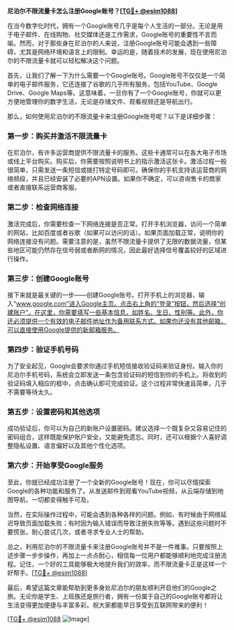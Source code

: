 **尼泊尔不限流量卡怎么注册Google账号？[[TG💪+ @esim1088](https://t.me/s/esim1088)]**

在当今数字化时代，拥有一个Google账号几乎是每个人生活的一部分。无论是用于电子邮件、在线购物、社交媒体还是工作需求，Google账号的重要性不言而喻。然而，对于那些身在尼泊尔的人来说，注册Google账号可能会遇到一些障碍，尤其是网络环境和语言上的限制。幸运的是，随着技术的发展，现在使用尼泊尔的不限流量卡就可以轻松解决这个问题。

首先，让我们了解一下为什么需要一个Google账号。Google账号不仅仅是一个简单的电子邮件服务，它还连接了谷歌的几乎所有服务，包括YouTube、Google Drive、Google Maps等。这意味着，一旦你有了一个Google账号，你就可以更方便地管理你的数字生活，无论是存储文件、观看视频还是导航出行。

那么，如何使用尼泊尔的不限流量卡来注册Google账号呢？以下是详细步骤：

### 第一步：购买并激活不限流量卡

在尼泊尔，有许多运营商提供不限流量卡的服务。这些卡通常可以在各大电子市场或线上平台购买。购买后，你需要按照说明书上的指示激活这张卡。激活过程一般很简单，只需发送一条短信或拨打特定号码即可。确保你的手机支持该运营商的网络频段，并且已经安装了必要的APN设置。如果你不确定，可以咨询售卡的商家或者直接联系运营商客服。

### 第二步：检查网络连接

激活完成后，你需要检查一下网络连接是否正常。打开手机浏览器，访问一个简单的网站，比如百度或者谷歌（如果可以访问的话）。如果页面加载正常，说明你的网络连接没有问题。需要注意的是，虽然不限流量卡提供了无限的数据流量，但某些地区可能仍然存在信号弱或者断网的情况，因此最好选择信号覆盖较好的区域进行操作。

### 第三步：创建Google账号

接下来就是最关键的一步——创建Google账号。打开手机上的浏览器，输入“www.google.com”进入Google主页。点击右上角的“登录”按钮，然后选择“创建账户”。在这里，你需要填写一些基本信息，如姓名、生日、性别等。此外，你还必须提供一个有效的电子邮件地址作为备用联系方式。如果你还没有其他邮箱，可以直接使用Google提供的新邮箱服务。

### 第四步：验证手机号码

为了安全起见，Google会要求你通过手机短信接收验证码来验证身份。输入你的尼泊尔手机号码，系统会立即发送一条包含验证码的短信到你的手机上。将收到的验证码填入相应的框中，点击确认即可完成验证。这个过程非常快速且简单，几乎不需要等待太久。

### 第五步：设置密码和其他选项

成功验证后，你可以为自己的新账户设置密码。建议选择一个既复杂又容易记住的密码组合，这样既能保护账户安全，又能避免遗忘。同时，还可以根据个人喜好调整隐私设置、语言偏好以及其他个性化选项。

### 第六步：开始享受Google服务

至此，你就已经成功注册了一个全新的Google账号！现在，你可以尽情探索Google的各种功能和服务了。从发送邮件到观看YouTube视频，从云端存储到地图导航，一切都变得触手可及。

当然，在实际操作过程中，可能会遇到各种各样的问题。例如，有时候由于网络延迟导致页面加载失败；有时因为输入错误而导致注册失败等等。遇到这些问题时不要慌张，耐心尝试几次，或者寻求专业人士的帮助。

总之，利用尼泊尔的不限流量卡来注册Google账号并不是一件难事。只要按照上述步骤一步步操作，再加上一点点耐心，相信每一位用户都能够顺利地完成注册流程。记住，一个好的工具能够极大地提升我们的效率，而不限流量卡正是这样一个好帮手。[[TG💪+ @esim1088](https://t.me/s/esim1088)]

最后，希望这篇文章能帮助到更多身处尼泊尔的朋友顺利开启他们的Google之旅。无论你是学生、上班族还是旅行者，拥有一份属于自己的Google账号都将让生活变得更加便捷与丰富多彩。祝大家都能早日享受到互联网带来的便利！

[[TG💪+ @esim1088](https://t.me/s/esim1088) ![Image](https://i.postimg.cc/4NQfJmqS/Snipaste-2025-05-13-00-14-12.png)]